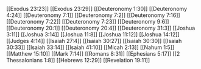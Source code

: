[[Exodus 23:23]]
[[Exodus 23:29]]
[[Deuteronomy 1:30]]
[[Deuteronomy 4:24]]
[[Deuteronomy 7:1]]
[[Deuteronomy 7:2]]
[[Deuteronomy 7:16]]
[[Deuteronomy 7:22]]
[[Deuteronomy 7:23]]
[[Deuteronomy 9:6]]
[[Deuteronomy 20:1]]
[[Deuteronomy 20:4]]
[[Deuteronomy 31:3]]
[[Joshua 3:11]]
[[Joshua 3:14]]
[[Joshua 11:8]]
[[Joshua 11:12]]
[[Joshua 14:12]]
[[Judges 4:14]]
[[Isaiah 27:4]]
[[Isaiah 30:27]]
[[Isaiah 30:30]]
[[Isaiah 30:33]]
[[Isaiah 33:14]]
[[Isaiah 41:10]]
[[Micah 2:13]]
[[Nahum 1:5]]
[[Matthew 15:10]]
[[Mark 7:14]]
[[Romans 8:31]]
[[Ephesians 5:17]]
[[2 Thessalonians 1:8]]
[[Hebrews 12:29]]
[[Revelation 19:11]]
